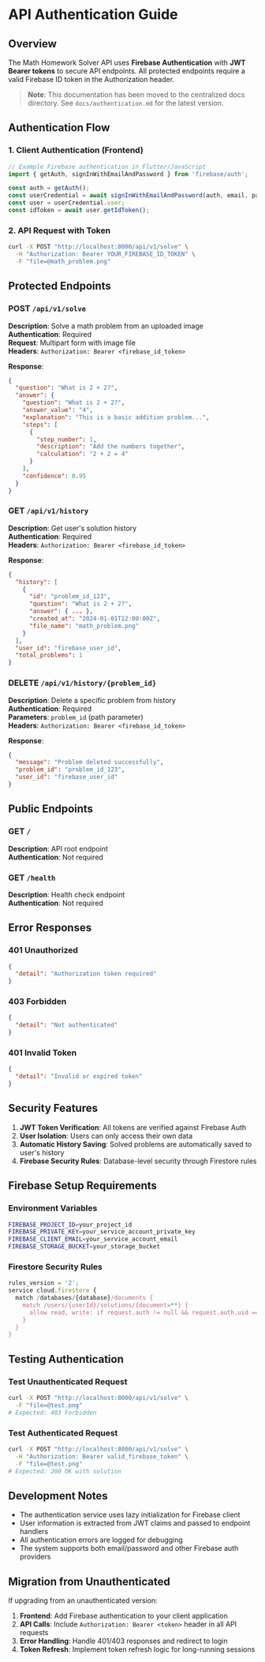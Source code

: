 # API Authentication Guide

## Overview

The Math Homework Solver API uses **Firebase Authentication** with **JWT Bearer tokens** to secure API endpoints. All protected endpoints require a valid Firebase ID token in the Authorization header.

> **Note**: This documentation has been moved to the centralized docs directory. See `docs/authentication.md` for the latest version.

## Authentication Flow

### 1. Client Authentication (Frontend)
```javascript
// Example Firebase authentication in Flutter/JavaScript
import { getAuth, signInWithEmailAndPassword } from 'firebase/auth';

const auth = getAuth();
const userCredential = await signInWithEmailAndPassword(auth, email, password);
const user = userCredential.user;
const idToken = await user.getIdToken();
```

### 2. API Request with Token
```bash
curl -X POST "http://localhost:8000/api/v1/solve" \
  -H "Authorization: Bearer YOUR_FIREBASE_ID_TOKEN" \
  -F "file=@math_problem.png"
```

## Protected Endpoints

### POST `/api/v1/solve`
**Description**: Solve a math problem from an uploaded image  
**Authentication**: Required  
**Request**: Multipart form with image file  
**Headers**: `Authorization: Bearer <firebase_id_token>`

**Response**:
```json
{
  "question": "What is 2 + 2?",
  "answer": {
    "question": "What is 2 + 2?",
    "answer_value": "4",
    "explanation": "This is a basic addition problem...",
    "steps": [
      {
        "step_number": 1,
        "description": "Add the numbers together",
        "calculation": "2 + 2 = 4"
      }
    ],
    "confidence": 0.95
  }
}
```

### GET `/api/v1/history`
**Description**: Get user's solution history  
**Authentication**: Required  
**Headers**: `Authorization: Bearer <firebase_id_token>`

**Response**:
```json
{
  "history": [
    {
      "id": "problem_id_123",
      "question": "What is 2 + 2?",
      "answer": { ... },
      "created_at": "2024-01-01T12:00:00Z",
      "file_name": "math_problem.png"
    }
  ],
  "user_id": "firebase_user_id",
  "total_problems": 1
}
```

### DELETE `/api/v1/history/{problem_id}`
**Description**: Delete a specific problem from history  
**Authentication**: Required  
**Parameters**: `problem_id` (path parameter)  
**Headers**: `Authorization: Bearer <firebase_id_token>`

**Response**:
```json
{
  "message": "Problem deleted successfully",
  "problem_id": "problem_id_123",
  "user_id": "firebase_user_id"
}
```

## Public Endpoints

### GET `/`
**Description**: API root endpoint  
**Authentication**: Not required

### GET `/health`
**Description**: Health check endpoint  
**Authentication**: Not required

## Error Responses

### 401 Unauthorized
```json
{
  "detail": "Authorization token required"
}
```

### 403 Forbidden
```json
{
  "detail": "Not authenticated"
}
```

### 401 Invalid Token
```json
{
  "detail": "Invalid or expired token"
}
```

## Security Features

1. **JWT Token Verification**: All tokens are verified against Firebase Auth
2. **User Isolation**: Users can only access their own data
3. **Automatic History Saving**: Solved problems are automatically saved to user's history
4. **Firebase Security Rules**: Database-level security through Firestore rules

## Firebase Setup Requirements

### Environment Variables
```bash
FIREBASE_PROJECT_ID=your_project_id
FIREBASE_PRIVATE_KEY=your_service_account_private_key
FIREBASE_CLIENT_EMAIL=your_service_account_email
FIREBASE_STORAGE_BUCKET=your_storage_bucket
```

### Firestore Security Rules
```javascript
rules_version = '2';
service cloud.firestore {
  match /databases/{database}/documents {
    match /users/{userId}/solutions/{document=**} {
      allow read, write: if request.auth != null && request.auth.uid == userId;
    }
  }
}
```

## Testing Authentication

### Test Unauthenticated Request
```bash
curl -X POST "http://localhost:8000/api/v1/solve" \
  -F "file=@test.png"
# Expected: 403 Forbidden
```

### Test Authenticated Request
```bash
curl -X POST "http://localhost:8000/api/v1/solve" \
  -H "Authorization: Bearer valid_firebase_token" \
  -F "file=@test.png"
# Expected: 200 OK with solution
```

## Development Notes

- The authentication service uses lazy initialization for Firebase client
- User information is extracted from JWT claims and passed to endpoint handlers
- All authentication errors are logged for debugging
- The system supports both email/password and other Firebase auth providers

## Migration from Unauthenticated

If upgrading from an unauthenticated version:

1. **Frontend**: Add Firebase authentication to your client application
2. **API Calls**: Include `Authorization: Bearer <token>` header in all API requests
3. **Error Handling**: Handle 401/403 responses and redirect to login
4. **Token Refresh**: Implement token refresh logic for long-running sessions
